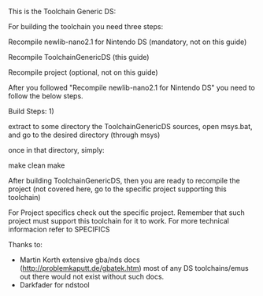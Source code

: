 This is the Toolchain Generic DS:

For building the toolchain you need three steps:

Recompile newlib-nano2.1 for Nintendo DS (mandatory, not on this guide)

Recompile ToolchainGenericDS (this guide)

Recompile project (optional, not on this guide)

After you followed "Recompile newlib-nano2.1 for Nintendo DS" you need to follow the below steps.


Build Steps:
1)

extract to some directory the ToolchainGenericDS sources, open msys.bat, and go to the desired directory (through msys)

once in that directory, simply:

make clean <enter>
make <enter>

After building ToolchainGenericDS, then you are ready to recompile the project (not covered here, go to the specific project supporting this toolchain)

For Project specifics check out the specific project. Remember that such project must support this toolchain for it to work. 
For more technical informacion refer to SPECIFICS

Thanks to:
- Martin Korth extensive gba/nds docs (http://problemkaputt.de/gbatek.htm) most of any DS toolchains/emus out there would not exist without such docs.
- Darkfader for ndstool
